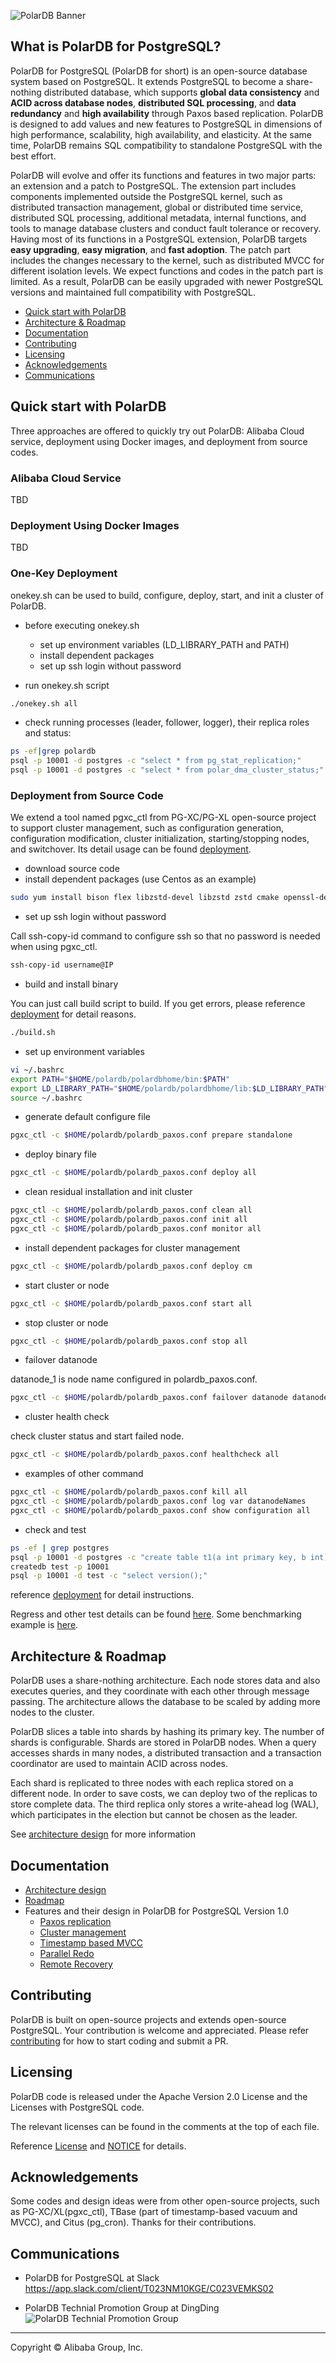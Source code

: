 ![PolarDB Banner](https://github.com/alibaba/PolarDB-for-PostgreSQL/blob/master/polardb.png)

## What is PolarDB for PostgreSQL?

PolarDB for PostgreSQL (PolarDB for short) is an open-source database system based on PostgreSQL. It extends PostgreSQL to become a share-nothing distributed database, which supports **global data consistency** and **ACID across database nodes**, **distributed SQL processing**, and **data redundancy** and **high availability** through Paxos based replication. PolarDB is designed to add values and new features to PostgreSQL in dimensions of high performance, scalability, high availability, and elasticity. At the same time, PolarDB remains SQL compatibility to standalone PostgreSQL with the best effort.

PolarDB will evolve and offer its functions and features in two major parts: an extension and a patch to PostgreSQL. The extension part includes components implemented outside the PostgreSQL kernel, such as distributed transaction management, global or distributed time service, distributed SQL processing, additional metadata, internal functions, and tools to manage database clusters and conduct fault tolerance or recovery. Having most of its functions in a PostgreSQL extension, PolarDB targets **easy upgrading**, **easy migration**, and **fast adoption**. The patch part includes the changes necessary to the kernel, such as distributed MVCC for different isolation levels. We expect functions and codes in the patch part is limited. As a result, PolarDB can be easily upgraded with newer PostgreSQL versions and maintained full compatibility with PostgreSQL.

- [Quick start with PolarDB](#quick-start-with-polardb)
- [Architecture & Roadmap](#architecture--roadmap)
- [Documentation](#documentation)
- [Contributing](#contributing)
- [Licensing](#licensing)
- [Acknowledgements](#acknowledgements)
- [Communications](#communications)

## Quick start with PolarDB

Three approaches are offered to quickly try out PolarDB: Alibaba Cloud service, deployment using Docker images, and deployment from source codes.

### Alibaba Cloud Service
TBD

### Deployment Using Docker Images
TBD

### One-Key Deployment

onekey.sh can be used to build, configure, deploy, start, and init a cluster of PolarDB.

* before executing onekey.sh
  - set up environment variables (LD_LIBRARY_PATH and PATH)
  - install dependent packages
  - set up ssh login without password

* run onekey.sh script

```bash
./onekey.sh all
```

* check running processes (leader, follower, logger), their replica roles and status:

```bash
ps -ef|grep polardb
psql -p 10001 -d postgres -c "select * from pg_stat_replication;"
psql -p 10001 -d postgres -c "select * from polar_dma_cluster_status;"
```


### Deployment from Source Code

We extend a tool named pgxc_ctl from PG-XC/PG-XL open-source project to support cluster management, such as configuration generation, configuration modification, cluster initialization, starting/stopping nodes, and switchover. Its detail usage can be found [deployment](/doc/polardb/deployment.md).

* download source code
* install dependent packages (use Centos as an example)

```bash
sudo yum install bison flex libzstd-devel libzstd zstd cmake openssl-devel protobuf-devel readline-devel libxml2-devel libxslt-devel zlib-devel bzip2-devel lz4-devel snappy-devel python-devel
```
* set up ssh login without password

Call ssh-copy-id command to configure ssh so that no password is needed when using pgxc_ctl.

```bash
ssh-copy-id username@IP
```

* build and install binary

You can just call build script to build. If you get errors, please reference [deployment](/doc/polardb/deployment.md) for detail reasons.

```bash
./build.sh
```

* set up environment variables

```bash
vi ~/.bashrc
export PATH="$HOME/polardb/polardbhome/bin:$PATH"
export LD_LIBRARY_PATH="$HOME/polardb/polardbhome/lib:$LD_LIBRARY_PATH"
source ~/.bashrc
```

* generate default configure file

```bash
pgxc_ctl -c $HOME/polardb/polardb_paxos.conf prepare standalone
```

* deploy binary file

```bash
pgxc_ctl -c $HOME/polardb/polardb_paxos.conf deploy all
```

* clean residual installation and init cluster

```bash
pgxc_ctl -c $HOME/polardb/polardb_paxos.conf clean all
pgxc_ctl -c $HOME/polardb/polardb_paxos.conf init all
pgxc_ctl -c $HOME/polardb/polardb_paxos.conf monitor all
```

* install dependent packages for cluster management

```bash
pgxc_ctl -c $HOME/polardb/polardb_paxos.conf deploy cm
```

* start cluster or node

```bash
pgxc_ctl -c $HOME/polardb/polardb_paxos.conf start all
```

* stop cluster or node

```bash
pgxc_ctl -c $HOME/polardb/polardb_paxos.conf stop all
```

* failover datanode

datanode_1 is node name configured in polardb_paxos.conf.

```bash
pgxc_ctl -c $HOME/polardb/polardb_paxos.conf failover datanode datanode_1
```

* cluster health check

 check cluster status and start failed node.

```bash
pgxc_ctl -c $HOME/polardb/polardb_paxos.conf healthcheck all
```

* examples of other command

```bash
pgxc_ctl -c $HOME/polardb/polardb_paxos.conf kill all
pgxc_ctl -c $HOME/polardb/polardb_paxos.conf log var datanodeNames
pgxc_ctl -c $HOME/polardb/polardb_paxos.conf show configuration all
```

* check and test

```bash
ps -ef | grep postgres
psql -p 10001 -d postgres -c "create table t1(a int primary key, b int);"
createdb test -p 10001
psql -p 10001 -d test -c "select version();"
```

reference [deployment](/doc/polardb/deployment.md) for detail instructions.

Regress and other test details can be found [here](/doc/polardb/regress.md). Some benchmarking example is [here](/doc/polardb/benchmark.md).

## Architecture & Roadmap

PolarDB uses a share-nothing architecture. Each node stores data and also executes queries, and they coordinate with each other through message passing. The architecture allows the database to be scaled by adding more nodes to the cluster.

PolarDB slices a table into shards by hashing its primary key. The number of shards is configurable. Shards are stored in PolarDB nodes. When a query accesses shards in many nodes, a distributed transaction and a transaction coordinator are used to maintain ACID across nodes.

Each shard is replicated to three nodes with each replica stored on a different node. In order to save costs, we can deploy two of the replicas to store complete data. The third replica only stores a write-ahead log (WAL), which participates in the election but cannot be chosen as the leader.

See [architecture design](/doc/polardb/arch.md) for more information

## Documentation

* [Architecture design](/doc/polardb/arch.md)
* [Roadmap](/doc/polardb/roadmap.md)
* Features and their design in PolarDB for PostgreSQL Version 1.0
  * [Paxos replication](/doc/polardb/ha_paxos.md)
  * [Cluster management](/doc/polardb/deployment.md)
  * [Timestamp based MVCC](/doc/polardb/cts.md)
  * [Parallel Redo](/doc/polardb/parallel_redo.md)
  * [Remote Recovery](/doc/polardb/no_fpw.md)


## Contributing

PolarDB is built on open-source projects and extends open-source PostgreSQL. Your contribution is welcome and appreciated. Please refer [contributing](/doc/polardb/contributing) for how to start coding and submit a PR.

## Licensing

PolarDB code is released under the Apache Version 2.0 License and the Licenses with PostgreSQL code.

The relevant licenses can be found in the comments at the top of each file.

Reference [License](LICENSE) and [NOTICE](NOTICE) for details.

## Acknowledgements

Some codes and design ideas were from other open-source projects, such as PG-XC/XL(pgxc_ctl), TBase (part of timestamp-based vacuum and MVCC), and Citus (pg_cron). Thanks for their contributions.


## Communications

* PolarDB for PostgreSQL at Slack
https://app.slack.com/client/T023NM10KGE/C023VEMKS02

* PolarDB Technial Promotion Group at DingDing
![PolarDB Technial Promotion Group](https://github.com/alibaba/PolarDB-for-PostgreSQL/blob/master/polardb_group.png)

___

Copyright © Alibaba Group, Inc.
